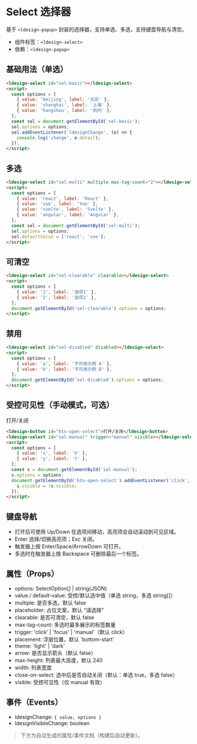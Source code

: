 # Select 选择器

基于 `<ldesign-popup>` 封装的选择器，支持单选、多选，支持键盘导航与清空。

- 组件标签：`<ldesign-select>`
- 依赖：`<ldesign-popup>`

## 基础用法（单选）
<div class="demo-container">
  <ldesign-select id="sel-basic"></ldesign-select>
</div>

```html
<ldesign-select id="sel-basic"></ldesign-select>
<script>
  const options = [
    { value: 'beijing', label: '北京' },
    { value: 'shanghai', label: '上海' },
    { value: 'hangzhou', label: '杭州' },
  ];
  const sel = document.getElementById('sel-basic');
  sel.options = options;
  sel.addEventListener('ldesignChange', (e) => {
    console.log('change', e.detail);
  });
</script>
```

## 多选
<div class="demo-container">
  <ldesign-select id="sel-multi" multiple max-tag-count="2"></ldesign-select>
</div>

```html
<ldesign-select id="sel-multi" multiple max-tag-count="2"></ldesign-select>
<script>
  const options = [
    { value: 'react', label: 'React' },
    { value: 'vue', label: 'Vue' },
    { value: 'svelte', label: 'Svelte' },
    { value: 'angular', label: 'Angular' },
  ];
  const sel = document.getElementById('sel-multi');
  sel.options = options;
  sel.defaultValue = ['react', 'vue'];
</script>
```

## 可清空
<div class="demo-container">
  <ldesign-select id="sel-clearable" clearable></ldesign-select>
</div>

```html
<ldesign-select id="sel-clearable" clearable></ldesign-select>
<script>
  const options = [
    { value: '1', label: '选项1' },
    { value: '2', label: '选项2' },
  ];
  document.getElementById('sel-clearable').options = options;
</script>
```

## 禁用
<div class="demo-container">
  <ldesign-select id="sel-disabled" disabled></ldesign-select>
</div>

```html
<ldesign-select id="sel-disabled" disabled></ldesign-select>
<script>
  const options = [
    { value: 'a', label: '不可用示例 A' },
    { value: 'b', label: '不可用示例 B' },
  ];
  document.getElementById('sel-disabled').options = options;
</script>
```

## 受控可见性（手动模式，可选）
<div class="demo-container" style="display:flex; gap: 8px; align-items:center;">
  <ldesign-button id="btn-open-select">打开/关闭</ldesign-button>
  <ldesign-select id="sel-manual" trigger="manual" visible></ldesign-select>
</div>

```html
<ldesign-button id="btn-open-select">打开/关闭</ldesign-button>
<ldesign-select id="sel-manual" trigger="manual" visible></ldesign-select>
<script>
  const options = [
    { value: 'x', label: 'X' },
    { value: 'y', label: 'Y' },
  ];
  const s = document.getElementById('sel-manual');
  s.options = options;
  document.getElementById('btn-open-select').addEventListener('click', () => {
    s.visible = !s.visible;
  });
</script>
```

## 键盘导航
- 打开后可使用 Up/Down 在选项间移动，高亮项会自动滚动到可见区域。
- Enter 选择/切换高亮项；Esc 关闭。
- 触发器上按 Enter/Space/ArrowDown 可打开。
- 多选时在触发器上按 Backspace 可删除最后一个标签。

## 属性（Props）
- options: SelectOption[] | string(JSON)
- value / default-value: 受控/默认选中值（单选 string，多选 string[]）
- multiple: 是否多选，默认 false
- placeholder: 占位文案，默认 “请选择”
- clearable: 是否可清空，默认 false
- max-tag-count: 多选时最多展示的标签数量
- trigger: 'click' | 'focus' | 'manual'（默认 click）
- placement: 浮层位置，默认 'bottom-start'
- theme: 'light' | 'dark'
- arrow: 是否显示箭头（默认 false）
- max-height: 列表最大高度，默认 240
- width: 列表宽度
- close-on-select: 选中后是否自动关闭（默认：单选 true，多选 false）
- visible: 受控可见性（仅 manual 有效）

## 事件（Events）
- ldesignChange: `{ value, options }`
- ldesignVisibleChange: boolean

> 下方为自动生成的属性/事件文档（构建后自动更新）。

<script setup>
import { onMounted } from 'vue'

onMounted(() => {
  const basic = document.getElementById('sel-basic')
  if (basic) {
    const data = [
      { value: 'beijing', label: '北京' },
      { value: 'shanghai', label: '上海' },
      { value: 'hangzhou', label: '杭州' },
    ]
    basic.setAttribute('options', JSON.stringify(data))
  }

  const multi = document.getElementById('sel-multi')
  if (multi) {
    const data2 = [
      { value: 'react', label: 'React' },
      { value: 'vue', label: 'Vue' },
      { value: 'svelte', label: 'Svelte' },
      { value: 'angular', label: 'Angular' },
    ]
    multi.setAttribute('options', JSON.stringify(data2))
    multi.defaultValue = ['react', 'vue']
  }

  const clearable = document.getElementById('sel-clearable')
  if (clearable) {
    const data3 = [
      { value: '1', label: '选项1' },
      { value: '2', label: '选项2' },
    ]
    clearable.setAttribute('options', JSON.stringify(data3))
  }

  const dis = document.getElementById('sel-disabled')
  if (dis) {
    const data4 = [
      { value: 'a', label: '不可用示例 A' },
      { value: 'b', label: '不可用示例 B' },
    ]
    dis.setAttribute('options', JSON.stringify(data4))
  }

  const manual = document.getElementById('sel-manual')
  if (manual) {
    const data5 = [
      { value: 'x', label: 'X' },
      { value: 'y', label: 'Y' },
    ]
    manual.setAttribute('options', JSON.stringify(data5))
    const btn = document.getElementById('btn-open-select')
    if (btn) {
      btn.addEventListener('click', () => {
        manual.visible = !manual.visible
      })
    }
  }
})
</script>
